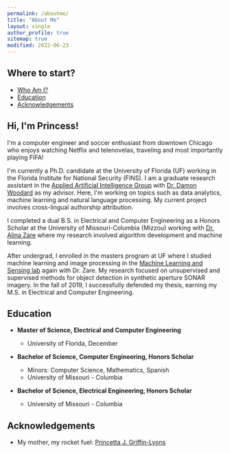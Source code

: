```yaml
---
permalink: /aboutme/
title: "About Me"
layout: single
author_profile: true
sitemap: true
modified: 2022-06-23
---
```

## Where to start?
* [Who Am I?](#hi,-i'm-princess!)
* [Education](#education)
* [Acknowledgements](#acknowledgements)

## Hi, I'm Princess!
I'm a computer engineer and soccer enthusiast from downtown Chicago who enjoys watching Netflix and telenovelas, traveling and most importantly playing FIFA!

I'm currently a Ph.D. candidate at the University of Florida (UF) working in the Florida Institute for National Security (FINS). I am a graduate research assistant in the [Applied Artificial Intelligence Group](https://aaig.ece.ufl.edu/) with [Dr. Damon Woodard](http://damonwoodard.com) as my advisor. Here, I'm working on topics such as data analytics, machine learning and natural language processing. My current project involves cross-lingual authorship attribution.

I completed a dual B.S. in Electrical and Computer Engineering as a Honors Scholar at the University of Missouri-Columbia (Mizzou) working with [Dr. Alina Zare](https://faculty.eng.ufl.edu/machine-learning/people/faculty/) where my research involved algorithm development and machine learning.

After undergrad, I enrolled in the masters program at UF where I studied machine learning and image processing in the [Machine Learning and Sensing lab](https://faculty.eng.ufl.edu/machine-learning/machine-learning-sensing-lab/) again with Dr. Zare. My research focused on unsupervised and supervised methods for object detection in synthetic aperture SONAR imagery. In the fall of 2019, I successfully defended my thesis, earning my M.S. in Electrical and Computer Engineering.

## Education
* **Master of Science, Electrical and Computer Engineering**
  * University of Florida, December

* **Bachelor of Science, Computer Engineering, Honors Scholar**
  * Minors: Computer Science, Mathematics, Spanish
  * University of Missouri - Columbia

* **Bachelor of Science, Electrical Engineering, Honors Scholar**
  * University of Missouri - Columbia

## Acknowledgements
* My mother, my rocket fuel: [Princetta J. Griffin-Lyons](/aboutme/princetta/)
